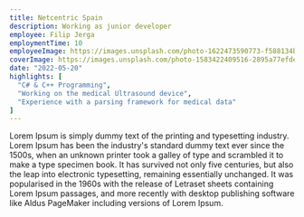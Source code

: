 ```yaml
---
title: Netcentric Spain 
description: Working as junior developer
employee: Filip Jerga
employmentTime: 10
employeeImage: https://images.unsplash.com/photo-1622473590773-f588134b6ce7?ixlib=rb-1.2.1&ixid=MnwxMjA3fDB8MHxwaG90by1wYWdlfHx8fGVufDB8fHx8&auto=format&fit=crop&w=1370&q=50
coverImage: https://images.unsplash.com/photo-1583422409516-2895a77efded?auto=format&fit=crop&q=50&w=1540&ixlib=rb-4.0.3&ixid=M3wxMjA3fDB8MHxwaG90by1wYWdlfHx8fGVufDB8fHx8fA%3D%3D
date: "2022-05-20"
highlights: [
  "C# & C++ Programming",
  "Working on the medical Ultrasound device",
  "Experience with a parsing framework for medical data"
]
---
```


Lorem Ipsum is simply dummy text of the printing and typesetting industry. Lorem Ipsum has been the industry's standard dummy text ever since the 1500s, when an unknown printer took a galley of type and scrambled it to make a type specimen book. It has survived not only five centuries, but also the leap into electronic typesetting, remaining essentially unchanged. It was popularised in the 1960s with the release of Letraset sheets containing Lorem Ipsum passages, and more recently with desktop publishing software like Aldus PageMaker including versions of Lorem Ipsum.
